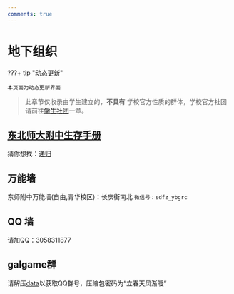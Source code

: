 ```yaml
---
comments: true
---
```


# 地下组织

???+ tip "动态更新"

    本页面为动态更新界面

> 此章节仅收录由学生建立的，__不具有__ 学校官方性质的群体，学校官方社团请前往[学生社团](./club.md)一章。

## [东北师大附中生存手册](https://ziyou-qinghua.github.io)

猜你想找：[递归](https://www.bing.com/search?q=%E9%80%92%E5%BD%92)

## 万能墙

东师附中万能墙(自由,青华校区)：长庆街南北 `微信号：sdfz_ybgrc` 

## QQ 墙

请加QQ：3058311877

## galgame群

请解压[data](https://github.com/ziyou-qinghua/ziyou-qinghua.github.io/blob/master/assets/data.7zip)以获取QQ群号，压缩包密码为“立春天风渐暖”
